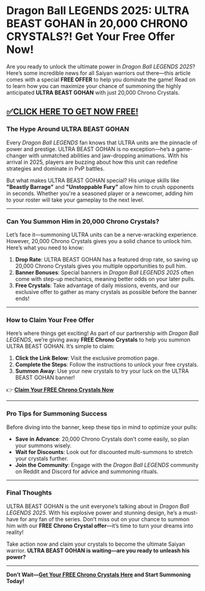 # **Dragon Ball LEGENDS 2025: ULTRA BEAST GOHAN in 20,000 CHRONO CRYSTALS?! Get Your Free Offer Now!**

Are you ready to unlock the ultimate power in *Dragon Ball LEGENDS 2025*? Here’s some incredible news for all Saiyan warriors out there—this article comes with a special **FREE OFFER** to help you dominate the game! Read on to learn how you can maximize your chance of summoning the highly anticipated **ULTRA BEAST GOHAN** with just 20,000 Chrono Crystals.

## [✅CLICK HERE TO GET NOW FREE!](https://besteventtoday.com/Dragon/Ball)

### The Hype Around ULTRA BEAST GOHAN

Every *Dragon Ball LEGENDS* fan knows that ULTRA units are the pinnacle of power and prestige. ULTRA BEAST GOHAN is no exception—he’s a game-changer with unmatched abilities and jaw-dropping animations. With his arrival in 2025, players are buzzing about how this unit can redefine strategies and dominate in PvP battles.

But what makes ULTRA BEAST GOHAN special? His unique skills like **"Beastly Barrage"** and **"Unstoppable Fury"** allow him to crush opponents in seconds. Whether you're a seasoned player or a newcomer, adding him to your roster will take your gameplay to the next level.

---

### Can You Summon Him in 20,000 Chrono Crystals?

Let’s face it—summoning ULTRA units can be a nerve-wracking experience. However, 20,000 Chrono Crystals gives you a solid chance to unlock him. Here’s what you need to know:

1. **Drop Rate**: ULTRA BEAST GOHAN has a featured drop rate, so saving up 20,000 Chrono Crystals gives you multiple opportunities to pull him.
2. **Banner Bonuses**: Special banners in *Dragon Ball LEGENDS 2025* often come with step-up mechanics, meaning better odds on your later pulls.
3. **Free Crystals**: Take advantage of daily missions, events, and our exclusive offer to gather as many crystals as possible before the banner ends!

---

### How to Claim Your Free Offer

Here’s where things get exciting! As part of our partnership with *Dragon Ball LEGENDS*, we’re giving away **FREE Chrono Crystals** to help you summon ULTRA BEAST GOHAN. It’s simple to claim:

1. **Click the Link Below**: Visit the exclusive promotion page.
2. **Complete the Steps**: Follow the instructions to unlock your free crystals.
3. **Summon Away**: Use your new crystals to try your luck on the ULTRA BEAST GOHAN banner!

👉 **[Claim Your FREE Chrono Crystals Now](https://besteventtoday.com/Dragon/Ball)**

---

### Pro Tips for Summoning Success

Before diving into the banner, keep these tips in mind to optimize your pulls:

- **Save in Advance**: 20,000 Chrono Crystals don’t come easily, so plan your summons wisely.
- **Wait for Discounts**: Look out for discounted multi-summons to stretch your crystals further.
- **Join the Community**: Engage with the *Dragon Ball LEGENDS* community on Reddit and Discord for advice and summoning rituals.

---

### Final Thoughts

ULTRA BEAST GOHAN is the unit everyone’s talking about in *Dragon Ball LEGENDS 2025*. With his explosive power and stunning design, he’s a must-have for any fan of the series. Don’t miss out on your chance to summon him with our **FREE Chrono Crystal offer**—it’s time to turn your dreams into reality!

Take action now and claim your crystals to become the ultimate Saiyan warrior. **ULTRA BEAST GOHAN is waiting—are you ready to unleash his power?**

---

**Don’t Wait—[Get Your FREE Chrono Crystals Here](https://besteventtoday.com/Dragon/Ball) and Start Summoning Today!**

